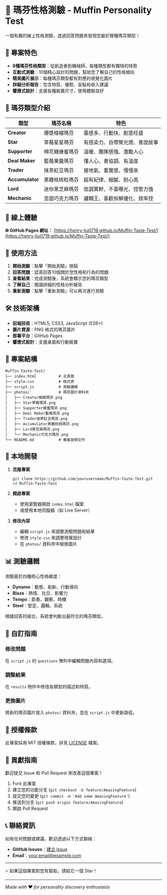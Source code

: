 # 🧁 瑪芬性格測驗 - Muffin Personality Test

一個有趣的線上性格測驗，透過回答問題來發現您屬於哪種瑪芬類型！

## 🌟 專案特色

- **8種瑪芬性格類型**：從創造者到機械師，每種類型都有獨特的特質
- **互動式測驗**：10個精心設計的問題，幫助您了解自己的性格傾向
- **精美圖片展示**：每種瑪芬類型都有對應的視覺化圖片
- **詳細分析報告**：包含特質、優勢、盲點和收入建議
- **響應式設計**：支援各種裝置尺寸，使用體驗良好

## 🎯 瑪芬類型介紹

| 類型 | 瑪芬名稱 | 特色 |
|------|----------|------|
| **Creator** | 爆漿檸檬瑪芬 | 靈感多、行動快、創意旺盛 |
| **Star** | 草莓星星瑪芬 | 有感染力、自帶聚光燈、善說故事 |
| **Supporter** | 棉花糖蜂蜜瑪芬 | 溫暖、團隊感強、激勵人心 |
| **Deal Maker** | 藍莓果醬瑪芬 | 懂人心、善協調、有溫度 |
| **Trader** | 抹茶紅豆瑪芬 | 接地氣、重實感、慢慢來 |
| **Accumulator** | 黑糖核桃粒瑪芬 | 超有紀律、細膩、耐心高 |
| **Lord** | 迷你黑芝麻瑪芬 | 低調實幹、不喜曝光、控管力強 |
| **Mechanic** | 苦甜巧克力瑪芬 | 邏輯王、喜歡拆解優化、效率控 |

## 🚀 線上體驗

**🌐 GitHub Pages 網址：** [https://henry-liu0719.github.io/Muffin-Taste-Test/](https://henry-liu0719.github.io/Muffin-Taste-Test/)

## 📱 使用方法

1. **開始測驗**：點擊「開始測驗」按鈕
2. **回答問題**：認真回答10個關於您性格和行為的問題
3. **查看結果**：完成測驗後，系統會顯示您的瑪芬類型
4. **了解自己**：閱讀詳細的性格分析報告
5. **重新測驗**：點擊「重新測驗」可以再次進行測驗

## 🛠️ 技術架構

- **前端技術**：HTML5, CSS3, JavaScript (ES6+)
- **圖片資源**：PNG 格式的瑪芬圖片
- **部署平台**：GitHub Pages
- **響應式設計**：支援桌面和行動裝置

## 📁 專案結構

```
Muffin-Taste-Test/
├── index.html          # 主頁面
├── style.css           # 樣式表
├── script.js           # 測驗邏輯
├── photos/             # 瑪芬圖片資料夾
│   ├── Creator檸檬瑪芬.png
│   ├── Star草莓瑪芬.png
│   ├── Supporter蜂蜜瑪芬.png
│   ├── Deal Maker藍莓馬芬.png
│   ├── Trader抹茶紅豆瑪芬.png
│   ├── Accumulator黑糖核桃瑪芬.png
│   ├── Lord黑芝麻瑪芬.png
│   └── Mechanic巧克力瑪芬.png
└── README.md           # 專案說明文件
```

## 🔧 本地開發

1. **克隆專案**
   ```bash
   git clone https://github.com/yourusername/Muffin-Taste-Test.git
   cd Muffin-Taste-Test
   ```

2. **開啟專案**
   - 使用瀏覽器開啟 `index.html` 檔案
   - 或使用本地伺服器（如 Live Server）

3. **修改內容**
   - 編輯 `script.js` 來調整測驗問題和結果
   - 修改 `style.css` 來調整視覺設計
   - 在 `photos/` 資料夾中替換圖片

## 📊 測驗邏輯

測驗基於四種核心性格維度：
- **Dynamo**：動態、創新、行動導向
- **Blaze**：熱情、社交、影響力
- **Tempo**：節奏、觀察、時機
- **Steel**：堅定、邏輯、系統

根據回答的組合，系統會判斷出最符合的瑪芬類型。

## 🎨 自訂指南

### 修改問題
在 `script.js` 的 `questions` 陣列中編輯問題內容和選項。

### 調整結果
在 `results` 物件中修改各類型的描述和特質。

### 更換圖片
將新的瑪芬圖片放入 `photos/` 資料夾，並在 `script.js` 中更新路徑。

## 📝 授權條款

此專案採用 MIT 授權條款，詳見 [LICENSE](LICENSE) 檔案。

## 🤝 貢獻指南

歡迎提交 Issue 和 Pull Request 來改善這個專案！

1. Fork 此專案
2. 建立您的功能分支 (`git checkout -b feature/AmazingFeature`)
3. 提交您的變更 (`git commit -m 'Add some AmazingFeature'`)
4. 推送到分支 (`git push origin feature/AmazingFeature`)
5. 開啟 Pull Request

## 📞 聯絡資訊

如有任何問題或建議，歡迎透過以下方式聯絡：

- **GitHub Issues**：[建立 Issue](https://github.com/yourusername/Muffin-Taste-Test/issues)
- **Email**：your.email@example.com

---

⭐ 如果這個專案對您有幫助，請給它一個 Star！

---

*Made with ❤️ for personality discovery enthusiasts*
